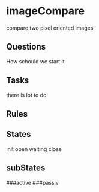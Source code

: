 # imageCompare
compare two pixel oriented images
## Questions
How schould we start it
## Tasks
there is lot to do
## Rules

## States
init
open
waiting
close

## subStates
###active
###passiv
